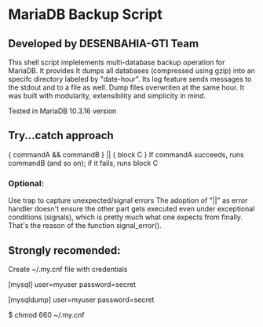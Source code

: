 # MariaDB Backup Script
## Developed by DESENBAHIA-GTI Team
This shell script implelements multi-database backup operation for MariaDB. It provides 
It dumps all databases (compressed using gzip) into an specifc directory labeled by "date-hour".
Its log feature sends messages to the stdout and to a file as well.
Dump files overwriten at the same hour.
It was built with modularity, extensibility and simplicity in mind.

Tested in MariaDB 10.3.16 version

## Try...catch approach
{ commandA && commandB } || { block C }
If commandA succeeds, runs commandB (and so on); if it fails, runs block C
### Optional:
Use trap to capture unexpected/signal errors
The adoption of "||" as error handler doesn't ensure the other part gets executed even under
exceptional conditions (signals), which is pretty much what one expects from finally. That's the reason 
of the function signal_error().

## Strongly recomended:

Create ~/.my.cnf file with credentials

[mysql]
user=myuser
password=secret

[mysqldump]
user=myuser
password=secret

$ chmod 660 ~/.my.cnf

